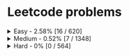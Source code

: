 # Leetcode problems
<details>
	<summary>Easy - 2.58% [16 / 620]</summary>

1. [1. Two Sum](https://leetcode.com/problems/two-sum) ([Go](two-sum/main.go))
2. [13. Roman to Integer](https://leetcode.com/problems/roman-to-integer) ([Go](roman-to-integer/main.go))
3. [14. Longest Common Prefix](https://leetcode.com/problems/longest-common-prefix) ([Go](longest-common-prefix/main.go))
4. [27. Remove Element](https://leetcode.com/problems/remove-element) ([Go](remove-element/main.go))
5. [35. Search Insert Position](https://leetcode.com/problems/search-insert-position) ([Go](search-insert-position/main.go))
6. [88. Merge Sorted Array](https://leetcode.com/problems/merge-sorted-array) ([Go](merge-sorted-array/main.go))
7. [125. Valid Palindrome](https://leetcode.com/problems/valid-palindrome) ([Go](valid-palindrome/main.go))
8. [141. Linked List Cycle](https://leetcode.com/problems/linked-list-cycle) ([Go](linked-list-cycle/main.go))
9. [278. First Bad Version](https://leetcode.com/problems/first-bad-version) ([Go](first-bad-version/main.go))
10. [283. Move Zeroes](https://leetcode.com/problems/move-zeroes) ([Go](move-zeroes/main.go))
11. [344. Reverse String](https://leetcode.com/problems/reverse-string) ([Go](reverse-string/main.go))
12. [557. Reverse Words in a String III](https://leetcode.com/problems/reverse-words-in-a-string-iii) ([Go](reverse-words-in-a-string-iii/main.go))
13. [643. Maximum Average Subarray I](https://leetcode.com/problems/maximum-average-subarray-i) ([Go](maximum-average-subarray-i/main.go))
14. [792. Binary Search](https://leetcode.com/problems/binary-search) ([Go](binary-search/main.go))
15. [908. Middle of the Linked List](https://leetcode.com/problems/middle-of-the-linked-list) ([Go](middle-of-the-linked-list/main.go))
16. [1019. Squares of a Sorted Array](https://leetcode.com/problems/squares-of-a-sorted-array) ([Go](squares-of-a-sorted-array/main.go))
</details>
<details>
	<summary>Medium - 0.52% [7 / 1348]</summary>

1. [3. Longest Substring Without Repeating Characters](https://leetcode.com/problems/longest-substring-without-repeating-characters) ([Go](longest-substring-without-repeating-characters/main.go))
2. [19. Remove Nth Node From End of List](https://leetcode.com/problems/remove-nth-node-from-end-of-list) ([Go](remove-nth-node-from-end-of-list/main.go))
3. [61. Rotate List](https://leetcode.com/problems/rotate-list) ([Go](rotate-list/main.go))
4. [142. Linked List Cycle II](https://leetcode.com/problems/linked-list-cycle-ii) ([Go](linked-list-cycle-ii/main.go))
5. [167. Two Sum II - Input Array Is Sorted](https://leetcode.com/problems/two-sum-ii-input-array-is-sorted) ([Go](two-sum-ii-input-array-is-sorted/main.go))
6. [189. Rotate Array](https://leetcode.com/problems/rotate-array) ([Go](rotate-array/main.go))
7. [962. Flip String to Monotone Increasing](https://leetcode.com/problems/flip-string-to-monotone-increasing) ([Go](flip-string-to-monotone-increasing/main.go))
</details>
<details>
	<summary>Hard - 0% [0 / 564]</summary>

</details>